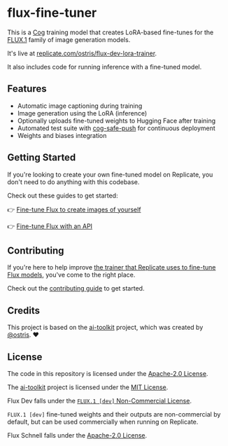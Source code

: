 # flux-fine-tuner

This is a [Cog](https://cog.run) training model that creates LoRA-based fine-tunes for the [FLUX.1](https://replicate.com/blog/flux-state-of-the-art-image-generation) family of image generation models.

It's live at [replicate.com/ostris/flux-dev-lora-trainer](https://replicate.com/ostris/flux-dev-lora-trainer).

It also includes code for running inference with a fine-tuned model.

## Features

- Automatic image captioning during training
- Image generation using the LoRA (inference)
- Optionally uploads fine-tuned weights to Hugging Face after training
- Automated test suite with [cog-safe-push](https://github.com/replicate/cog-safe-push) for continuous deployment
- Weights and biases integration

## Getting Started

If you're looking to create your own fine-tuned model on Replicate, you don't need to do anything with this codebase.

Check out these guides to get started:

👉 [Fine-tune Flux to create images of yourself](https://replicate.com/blog/fine-tune-flux-with-faces)

👉 [Fine-tune Flux with an API](https://replicate.com/blog/fine-tune-flux-with-an-api)

## Contributing

If you're here to help improve [the trainer that Replicate uses to fine-tune Flux models](https://replicate.com/ostris/flux-dev-lora-trainer), you've come to the right place.

Check out the [contributing guide](CONTRIBUTING.md) to get started.

## Credits

This project is based on the [ai-toolkit](https://github.com/ostris/ai-toolkit) project, which was created by [@ostris](https://github.com/ostris). ❤️

## License

The code in this repository is licensed under the [Apache-2.0 License](LICENSE).

The [ai-toolkit](https://github.com/ostris/ai-toolkit) project is licensed under the [MIT License](https://github.com/ostris/ai-toolkit/blob/main/LICENSE).

Flux Dev falls under the [`FLUX.1 [dev]` Non-Commercial License](https://huggingface.co/black-forest-labs/FLUX.1-dev/blob/main/LICENSE.md).

`FLUX.1 [dev]` fine-tuned weights and their outputs are non-commercial by default, but can be used commercially when running on Replicate.

Flux Schnell falls under the [Apache-2.0 License](https://huggingface.co/datasets/choosealicense/licenses/blob/main/markdown/apache-2.0.md).
